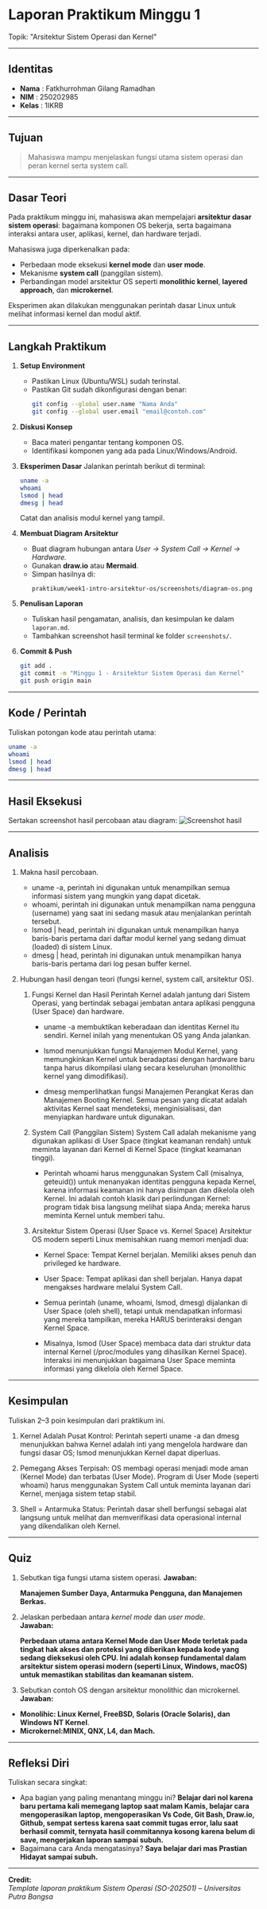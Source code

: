 # Laporan Praktikum Minggu 1
Topik:  "Arsitektur Sistem Operasi dan Kernel"

---

## Identitas
- **Nama**  : Fatkhurrohman Gilang Ramadhan  
- **NIM**   : 250202985  
- **Kelas** : 1IKRB

---

## Tujuan
> Mahasiswa mampu menjelaskan fungsi utama sistem operasi dan peran kernel serta system call.

---

## Dasar Teori
Pada praktikum minggu ini, mahasiswa akan mempelajari **arsitektur dasar sistem operasi**: bagaimana komponen OS bekerja, serta bagaimana interaksi antara user, aplikasi, kernel, dan hardware terjadi.  

Mahasiswa juga diperkenalkan pada:
- Perbedaan mode eksekusi **kernel mode** dan **user mode**.
- Mekanisme **system call** (panggilan sistem).
- Perbandingan model arsitektur OS seperti **monolithic kernel**, **layered approach**, dan **microkernel**.

Eksperimen akan dilakukan menggunakan perintah dasar Linux untuk melihat informasi kernel dan modul aktif.

---

## Langkah Praktikum
1. **Setup Environment**
   - Pastikan Linux (Ubuntu/WSL) sudah terinstal.
   - Pastikan Git sudah dikonfigurasi dengan benar:
     ```bash
     git config --global user.name "Nama Anda"
     git config --global user.email "email@contoh.com"
     ```

2. **Diskusi Konsep**
   - Baca materi pengantar tentang komponen OS.
   - Identifikasi komponen yang ada pada Linux/Windows/Android.

3. **Eksperimen Dasar**
   Jalankan perintah berikut di terminal:
   ```bash
   uname -a
   whoami
   lsmod | head
   dmesg | head
   ```
   Catat dan analisis modul kernel yang tampil.

4. **Membuat Diagram Arsitektur**
   - Buat diagram hubungan antara *User → System Call → Kernel → Hardware.*
   - Gunakan **draw.io** atau **Mermaid**.
   - Simpan hasilnya di:
     ```
     praktikum/week1-intro-arsitektur-os/screenshots/diagram-os.png
     ```

5. **Penulisan Laporan**
   - Tuliskan hasil pengamatan, analisis, dan kesimpulan ke dalam `laporan.md`.
   - Tambahkan screenshot hasil terminal ke folder `screenshots/`.

6. **Commit & Push**
   ```bash
   git add .
   git commit -m "Minggu 1 - Arsitektur Sistem Operasi dan Kernel"
   git push origin main
   ```

---

## Kode / Perintah
Tuliskan potongan kode atau perintah utama:
```bash
uname -a
whoami
lsmod | head
dmesg | head
```

---

## Hasil Eksekusi
Sertakan screenshot hasil percobaan atau diagram:
![Screenshot hasil](./screenshots/sreenshot%20linux.png)

---

## Analisis
1.  Makna hasil percobaan.
      * uname -a, perintah ini digunakan untuk menampilkan semua informasi sistem yang mungkin yang dapat dicetak.
      * whoami, perintah ini digunakan untuk menampilkan nama pengguna (username) yang saat ini sedang masuk atau menjalankan perintah tersebut.
      * lsmod | head, perintah ini digunakan untuk menampilkan hanya baris-baris pertama dari daftar modul kernel yang sedang dimuat (loaded) di sistem Linux.
      * dmesg | head, perintah ini digunakan untuk menampilkan hanya baris-baris pertama dari log pesan buffer kernel.

2. Hubungan hasil dengan teori (fungsi kernel, system call, arsitektur OS).
   1. Fungsi Kernel dan Hasil Perintah
      Kernel adalah jantung dari Sistem Operasi, yang bertindak sebagai jembatan antara aplikasi pengguna (User Space) dan hardware.

      * uname -a membuktikan keberadaan dan identitas Kernel itu sendiri. Kernel inilah yang menentukan OS yang Anda jalankan.

      * lsmod menunjukkan fungsi Manajemen Modul Kernel, yang memungkinkan Kernel untuk beradaptasi dengan hardware baru tanpa harus dikompilasi ulang secara keseluruhan (monolithic kernel yang dimodifikasi).

      * dmesg memperlihatkan fungsi Manajemen Perangkat Keras dan Manajemen Booting Kernel. Semua pesan yang dicatat adalah aktivitas Kernel saat mendeteksi, menginisialisasi, dan menyiapkan hardware untuk digunakan.

   2. System Call (Panggilan Sistem)
      System Call adalah mekanisme yang digunakan aplikasi di User Space (tingkat keamanan rendah) untuk meminta layanan dari Kernel di Kernel Space (tingkat keamanan tinggi).

      * Perintah whoami harus menggunakan System Call (misalnya, geteuid()) untuk menanyakan identitas pengguna kepada Kernel, karena informasi keamanan ini hanya disimpan dan dikelola oleh Kernel. Ini adalah contoh klasik dari perlindungan Kernel: program tidak bisa langsung melihat siapa Anda; mereka harus meminta Kernel untuk memberi tahu.

   3. Arsitektur Sistem Operasi (User Space vs. Kernel Space)
      Arsitektur OS modern seperti Linux memisahkan ruang memori menjadi dua:

      * Kernel Space: Tempat Kernel berjalan. Memiliki akses penuh dan privileged ke hardware.

      * User Space: Tempat aplikasi dan shell berjalan. Hanya dapat mengakses hardware melalui System Call.

      * Semua perintah (uname, whoami, lsmod, dmesg) dijalankan di User Space (oleh shell), tetapi untuk  mendapatkan informasi yang mereka tampilkan, mereka HARUS berinteraksi dengan Kernel Space.

      * Misalnya, lsmod (User Space) membaca data dari struktur data internal Kernel (/proc/modules yang dihasilkan Kernel Space). Interaksi ini menunjukkan bagaimana User Space meminta informasi yang dikelola oleh Kernel Space.




---

## Kesimpulan
Tuliskan 2–3 poin kesimpulan dari praktikum ini.
1. Kernel Adalah Pusat Kontrol: Perintah seperti uname -a dan dmesg menunjukkan bahwa Kernel adalah inti yang mengelola hardware dan fungsi dasar OS; lsmod menunjukkan Kernel dapat diperluas.

2. Pemegang Akses Terpisah: OS membagi operasi menjadi mode aman (Kernel Mode) dan terbatas (User Mode). Program di User Mode (seperti whoami) harus menggunakan System Call untuk meminta layanan dari Kernel, menjaga sistem tetap stabil.

3. Shell = Antarmuka Status: Perintah dasar shell berfungsi sebagai alat langsung untuk melihat dan memverifikasi data operasional internal yang dikendalikan oleh Kernel.

---

## Quiz
1. Sebutkan tiga fungsi utama sistem operasi. 
   **Jawaban:**
   
   **Manajemen Sumber Daya, Antarmuka Pengguna, dan Manajemen Berkas.**  
2. Jelaskan perbedaan antara *kernel mode* dan *user mode*.    
   **Jawaban:**
   
   **Perbedaan utama antara Kernel Mode dan User Mode terletak pada tingkat hak akses dan proteksi yang diberikan kepada kode yang sedang dieksekusi oleh CPU. Ini adalah konsep fundamental dalam arsitektur sistem operasi modern (seperti Linux, Windows, macOS) untuk memastikan stabilitas dan keamanan sistem.**  
3. Sebutkan contoh OS dengan arsitektur monolithic dan microkernel.  
   **Jawaban:**

* **Monolihic: Linux Kernel, FreeBSD, Solaris (Oracle Solaris), dan Windows NT Kernel**.
* **Microkernel:MINIX, QNX, L4, dan Mach.**
 

---

## Refleksi Diri
Tuliskan secara singkat:
- Apa bagian yang paling menantang minggu ini?
**Belajar dari nol karena baru pertama kali memegang laptop saat malam Kamis, belajar cara mengoperasikan laptop, mengoperasikan Vs Code, Git Bash, Draw.io, Github, sempat sertess karena saat commit tugas error, lalu saat berhasil commit, ternyata hasil commitannya kosong karena belum di save, mengerjakan laporan sampai subuh.**  
- Bagaimana cara Anda mengatasinya? 
**Saya belajar dari mas Prastian Hidayat sampai subuh.** 

---

**Credit:**  
_Template laporan praktikum Sistem Operasi (SO-202501) – Universitas Putra Bangsa_
